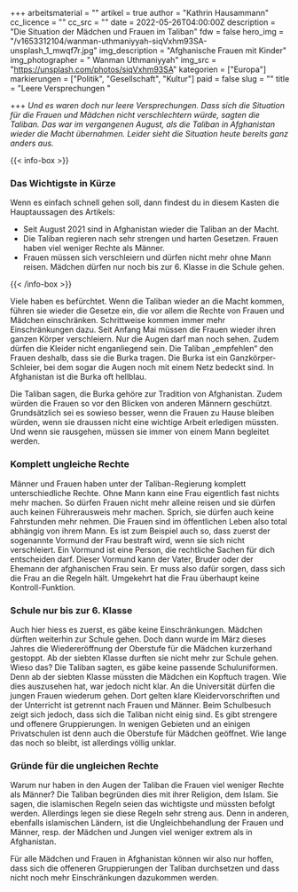 +++
arbeitsmaterial = ""
artikel = true
author = "Kathrin Hausammann"
cc_licence = ""
cc_src = ""
date = 2022-05-26T04:00:00Z
description = "Die Situation der Mädchen und Frauen im Taliban"
fdw = false
hero_img = "/v1653312104/wanman-uthmaniyyah-siqVxhm93SA-unsplash_1_mwqf7r.jpg"
img_description = "Afghanische Frauen mit Kinder"
img_photographer = " Wanman Uthmaniyyah"
img_src = "https://unsplash.com/photos/siqVxhm93SA"
kategorien = ["Europa"]
markierungen = ["Politik", "Gesellschaft", "Kultur"]
paid = false
slug = ""
title = "Leere Versprechungen "

+++
_Und es waren doch nur leere Versprechungen. Dass sich die Situation für die Frauen und Mädchen nicht verschlechtern würde, sagten die Taliban. Das war im vergangenen August, als die Taliban in Afghanistan wieder die Macht übernahmen. Leider sieht die Situation heute bereits ganz anders aus._

{{< info-box >}} <h3>Das Wichtigste in Kürze</h3>

<p>Wenn es einfach schnell gehen soll, dann findest du in diesem Kasten die Hauptaussagen des Artikels:</p>

<ul>

<li>Seit August 2021 sind in Afghanistan wieder die Taliban an der Macht.</li>

<li>Die Taliban regieren nach sehr strengen und harten Gesetzen. Frauen haben viel weniger Rechte als Männer.</li>

<li>Frauen müssen sich verschleiern und dürfen nicht mehr ohne Mann reisen. Mädchen dürfen nur noch bis zur 6. Klasse in die Schule gehen.</li>

</ul> {{< /info-box >}}

Viele haben es befürchtet. Wenn die Taliban wieder an die Macht kommen, führen sie wieder die Gesetze ein, die vor allem die Rechte von Frauen und Mädchen einschränken. Schrittweise kommen immer mehr Einschränkungen dazu. Seit Anfang Mai müssen die Frauen wieder ihren ganzen Körper verschleiern. Nur die Augen darf man noch sehen. Zudem dürfen die Kleider nicht enganliegend sein. Die Taliban „empfehlen“ den Frauen deshalb, dass sie die Burka tragen. Die Burka ist ein Ganzkörper-Schleier, bei dem sogar die Augen noch mit einem Netz bedeckt sind. In Afghanistan ist die Burka oft hellblau.

Die Taliban sagen, die Burka gehöre zur Tradition von Afghanistan. Zudem würden die Frauen so vor den Blicken von anderen Männern geschützt. Grundsätzlich sei es sowieso besser, wenn die Frauen zu Hause bleiben würden, wenn sie draussen nicht eine wichtige Arbeit erledigen müssten. Und wenn sie rausgehen, müssen sie immer von einem Mann begleitet werden.

### Komplett ungleiche Rechte

Männer und Frauen haben unter der Taliban-Regierung komplett unterschiedliche Rechte. Ohne Mann kann eine Frau eigentlich fast nichts mehr machen. So dürfen Frauen nicht mehr alleine reisen und sie dürfen auch keinen Führerausweis mehr machen. Sprich, sie dürfen auch keine Fahrstunden mehr nehmen. Die Frauen sind im öffentlichen Leben also total abhängig von ihrem Mann. Es ist zum Beispiel auch so, dass zuerst der sogenannte Vormund der Frau bestraft wird, wenn sie sich nicht verschleiert. Ein Vormund ist eine Person, die rechtliche Sachen für dich entscheiden darf. Dieser Vormund kann der Vater, Bruder oder der Ehemann der afghanischen Frau sein. Er muss also dafür sorgen, dass sich die Frau an die Regeln hält. Umgekehrt hat die Frau überhaupt keine Kontroll-Funktion.

### Schule nur bis zur 6. Klasse

Auch hier hiess es zuerst, es gäbe keine Einschränkungen. Mädchen dürften weiterhin zur Schule gehen. Doch dann wurde im März dieses Jahres die Wiedereröffnung der Oberstufe für die Mädchen kurzerhand gestoppt. Ab der siebten Klasse durften sie nicht mehr zur Schule gehen. Wieso das? Die Taliban sagten, es gäbe keine passende Schuluniformen. Denn ab der siebten Klasse müssten die Mädchen ein Kopftuch tragen. Wie dies auszusehen hat, war jedoch nicht klar. An die Universität dürfen die jungen Frauen wiederum gehen. Dort gelten klare Kleidervorschriften und der Unterricht ist getrennt nach Frauen und Männer. Beim Schulbesuch zeigt sich jedoch, dass sich die Taliban nicht einig sind. Es gibt strengere und offenere Gruppierungen. In wenigen Gebieten und an einigen Privatschulen ist denn auch die Oberstufe für Mädchen geöffnet. Wie lange das noch so bleibt, ist allerdings völlig unklar.

### Gründe für die ungleichen Rechte

Warum nur haben in den Augen der Taliban die Frauen viel weniger Rechte als Männer? Die Taliban begründen dies mit ihrer Religion, dem Islam. Sie sagen, die islamischen Regeln seien das wichtigste und müssten befolgt werden. Allerdings legen sie diese Regeln sehr streng aus. Denn in anderen, ebenfalls islamischen Ländern, ist die Ungleichbehandlung der Frauen und Männer, resp. der Mädchen und Jungen viel weniger extrem als in Afghanistan.

Für alle Mädchen und Frauen in Afghanistan können wir also nur hoffen, dass sich die offeneren Gruppierungen der Taliban durchsetzen und dass nicht noch mehr Einschränkungen dazukommen werden.